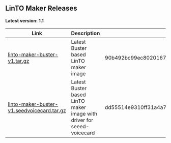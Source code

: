 ## LinTO Maker Releases

**Latest version: 1.1** 

| Link | Description | Sha256 |
|------|-------------|--------|
| [linto-maker-buster-v1.tar.gz](https://gamma.linto.ai/downloads/Raspberry/v1.1/linto-maker-buster-v1.1.img) | Latest Buster based LinTO maker image | 90b492bc99ec8020167595eb65b690ea011d3a5e5ef557ae3b1697174a7f1779 |
| [linto-maker-buster-v1.seedvoicecard.tar.gz](https://gamma.linto.ai/downloads/Raspberry/v1.1/linto-maker-buster-v1.1-seeedvoicecard.img) | Latest Buster based LinTO maker image with driver for seeed-voicecard| dd55514e9310ff31a4a7b6bda49c6413ecefb9b4a05644ac7e5aeb33fd2104a7 |
